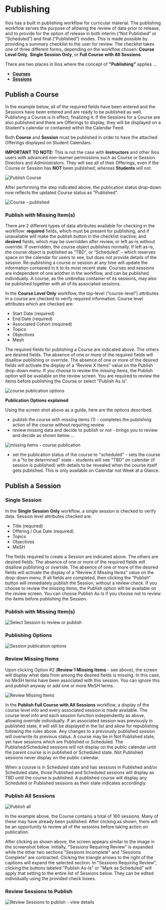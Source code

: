# Publishing

Ilios has a built in publishing workflow for curricular material. The publishing workflow serves the purpose of allowing the review of data prior to release, and to provide for the option of release in both interim (“Not Published” or “Scheduled”) and final (“Published”) modes. This is made possible by providing a summary checklist to the user for review. The checklist takes one of three different forms, depending on the workflow chosen: **Course Level Only**, **Single Session Only**, or **Full Course with All Sessions**.

There are two places in Ilios where the concept of **"Publishing"** applies ...

* [**Courses**](https://iliosproject.gitbook.io/ilios-user-guide/courses-and-sessions/courses)
* [**Sessions**](https://iliosproject.gitbook.io/ilios-user-guide/courses-and-sessions/sessions)

## Publish a Course

In the example below, all of the required fields have been entered and the Sessions have been entered and are ready to be published as well. Publishing a Course is in effect, finalizing it. If the Sessions for a Course are also published and there are Offerings to display, they will be displayed on a Student's calendar or contained within the Calendar Feed.

Both **Course** and **Session** must be published in order to have the attached Offerings displayed on Student Calendars.

**IMPORTANT** **TO** **NOTE:** This is not the case with **Instructors** and other Ilios users with advanced non-learner permissions such as Course or Session Directors and Administrators. They will see all of their Offerings, even if the Course or Session has **NOT** been published; whereas **Students** will not.

![Publish Course](../images/publishing/publish_course.png)

After performing the step indicated above, the publication status drop-down now reflects the updated Course status as "Published".

![Course - published](../images/publishing/course_published.png)

### Publish with Missing Item(s)

There are 2 different types of data attributes available for checking in the workflow: **required** fields, which must be present for publishing, and if unavailable will make the publish button in the checklist inactive; and **desired** fields, which may be overridden after review, or left as-is without override. If overridden, the course object publishes normally. If left as-is, the course object is published as “TBD”, or “Scheduled” – which reserves space on the calendar for users to see, but does not provide details of the session. Re-publishing a course or session at any time will update the information contained in it to its most recent state. Courses and sessions are independent of one another in the workflow, and can be published individually. A course, as the umbrellas container of its sessions, may also be published together with all of its associated sessions.

In the **Course Level Only** workflow, the top-level (“course-level”) attributes in a course are checked to verify required information. Course level attributes which are checked are:

* Start Date (required)
* End Date (required)
* Associated Cohort (required)
* Topics
* Objectives
* Mesh

The required fields for publishing a Course are indicated above. The others are desired fields. The absence of one or more of the required fields will disallow publishing or override. The absence of one or more of the desired fields will activate the display of a “Review X Items” value on the Publish drop-down menu. If you choose to review the missing items, the Publish option will be available on the review screen. You are required to review the items before publishing the Course or select "Publish As Is".

![course publication options](../images/publishing/course_publication_options.png)

**Publication Options explained**

Using the screen shot above as a guide, here are the options described.

* publish the course with missing items (1) - completes the publishing action of the course without requiring review
* review missing data and decide to publish or not - brings you to review and decide as shown below ...

![missing items - course publication](../images/publishing/review_missing_crs_pub_data.png)

* set the publication status of the course to "scheduled" - sets the course in a "to be determined" state - students will see "TBD" on calendar (if session is published) with details to be revealed when the course itself gets published. This is only available on Calendar not Week at a Glance.

## Publish a Session

### Single Session

In the **Single Session Only** workflow, a single session is checked to verify data. Session level attributes checked are:

* Title (required)
* Offering / Due Date (required)
* Topics
* Objectives
* MeSH

The fields required to create a Session are indicated above. The others are desired fields. The absence of one or more of the required fields will disallow publishing or override. The absence of one or more of the desired fields will activate the display of a “Review X Missing Items” value on the drop-down menu. If all fields are completed, then clicking the “Publish” button will immediately publish the Session, without a review check. If you choose to review the missing items, the Publish option will be available on the review screen. You can choose Publish As Is if you choose not to review the items before publishing the Session.

### Publish with Missing Item(s)

![Select Session to review or publish](../images/publishing/select_session_with_missing.png)

### Publishing Options

![Session publication options](../images/publishing/publishing_options.png)

### Review Missing Items

Upon clicking Option #2 (**Review 1 Missing Items** - see above), the screen will display what data from among the desired fields is missing. In this case, no MeSH terms have been associated with this session. You can ignore this and publish anyway or add one or more MeSH terms.

![Review Missing Items](../images/publishing/missing_MeSH.png)

In the **Publish Full Course with All Sessions** workflow, a display of the course level info and every associated session is made available. The course level info and each session function independently as above, allowing override individually. If an associated session was previously in published state, it will still be displayed in the list and allow for republishing following the rules above. Any changes to a previously published session will overwrite its previous status. A course may be in Not Published state, yet have sessions which are Published or Scheduled. The Published/Scheduled sessions will not display on the public calendar until the parent course is in published or Scheduled state. Not Published sessions never display on the public calendar.

When a course is in Scheduled state and has sessions in Published and/or Scheduled state, those Published and Scheduled sessions will display as TBD until the course is published. A published course will display any Scheduled or Published sessions as their state indicates accordingly.

### Publish All Sessions

![Publish all](../images/publishing/publish_all.png)

In the example above, the Course contains a total of 160 sessions. Many of these may have already been published. After clicking as shown, there will be an opportunity to review all of the sessions before taking action on publication.

After clicking as shown above, the screen appears similar to the image in the screenshot below. Initially, "Sessions Requiring Review" is expanded while the other two sections "Sessions Incomplete" and "Sessions Complete" are contracted. Clicking the triangle arrows to the right of the captions will expand the selected section. In "Sessions Requiring Review", clicking the buttons labeled "Publish As-Is" or "Mark as Scheduled" will apply that setting to the entire list of Sessions below. They can be edited individually using the provided check boxes.

### Review Sessions to Publish

![Review Sessions to publish - view details](../images/publishing/publish_all_options.png)